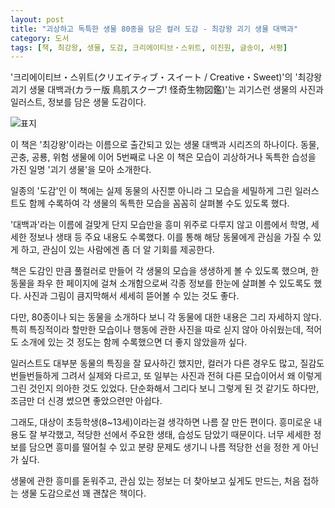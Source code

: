 ```yaml
---
layout: post
title: "괴상하고 독특한 생물 80종을 담은 컬러 도감 - 최강왕 괴기 생물 대백과"
category: 도서
tags: [책, 최강왕, 생물, 도감, 크리에이티브・스위트, 이진원, 글송이, 서평]
---
```


'크리에이티브・스위트(クリエイティブ・スイート / Creative・Sweet)'의
'최강왕 괴기 생물 대백과(カラー版 鳥肌スクープ! 怪奇生物図鑑)'는
괴기스런 생물의 사진과 일러스트, 정보를 담은 생물 도감이다.

![표지](https://lh3.googleusercontent.com/msm3PyBERvyMzXFKEEZRoVrjqgHUlc8tjRaCRfxLEaSdAjbwQEooEB-ZOP1xLDuWkE3BlkR5YA8XwQ=s480)

이 책은 '최강왕'이라는 이름으로 출간되고 있는
생물 대백과 시리즈의 하나이다.
동물, 곤충, 공룡, 위험 생물에 이어 5번째로 나온 이 책은
모습이 괴상하거나 독특한 습성을 가진 일명 '괴기 생물'을 모아 소개한다.

일종의 '도감'인 이 책에는
실제 동물의 사진뿐 아니라
그 모습을 세밀하게 그린 일러스트도 함께 수록하여
각 생물의 독특한 모습을 꼼꼼히 살펴볼 수도 있도록 했다.

'대백과'라는 이름에 걸맞게
단지 모습만을 흥미 위주로 다루지 않고
이름에서 학명, 세세한 정보나 생태 등 주요 내용도 수록했다.
이를 통해 해당 동물에게 관심을 가질 수 있게 하고,
관심이 있는 사람에겐 좀 더 알 기회를 제공한다.

책은 도감인 만큼 풀컬러로 만들어 각 생물의 모습을 생생하게 볼 수 있도록 했으며,
한 동물을 좌우 한 페이지에 걸쳐 소개함으로써
각종 정보를 한눈에 살펴볼 수 있도록도 했다.
사진과 그림이 큼지막해서 세세히 뜯어볼 수 있는 것도 좋다.

다만, 80종이나 되는 동물을 소개하다 보니 각 동물에 대한 내용은 그리 자세하지 않다.
특히 특징적이라 할만한 모습이나 행동에 관한 사진을 따로 싣지 않아 아쉬웠는데,
적어도 소개에 있는 것 정도는 함께 수록했으면 더 좋지 않았을까 싶다.

일러스트도 대부분 동물의 특징을 잘 묘사하긴 했지만,
컬러가 다른 경우도 많고,
질감도 번들번들하게 그려서 실제와 다르고,
또 일부는 사진과 전혀 다른 모습이어서
왜 이렇게 그린 것인지 의아한 것도 있었다.
단순화해서 그리다 보니 그렇게 된 것 같기도 하다만,
조금만 더 신경 썼으면 좋았으련만 아쉽다.

그래도, 대상이 초등학생(8~13세)이라는걸 생각하면 나름 잘 만든 편이다.
흥미로운 내용도 잘 부각했고,
적당한 선에서 주요한 생태, 습성도 담았기 때문이다.
너무 세세한 정보를 담으면 흥미를 떨어칠 수 있고 분량 문제도 생기니
나름 적당한 선을 정한 게 아닌가 싶다.

생물에 관한 흥미를 돋워주고,
관심 있는 정보는 더 찾아보고 싶게도 만드는,
처음 접하는 생물 도감으로선 꽤 괜찮은 책이다.
